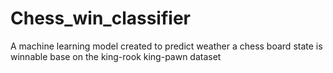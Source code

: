 # Chess_win_classifier
A machine learning model created to predict weather a chess board state is winnable base on the king-rook king-pawn dataset
